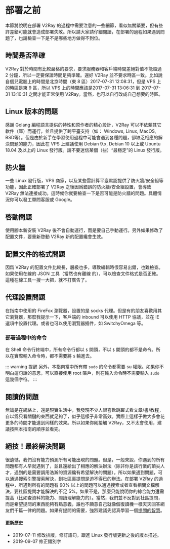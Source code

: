 # 部署之前

本節將說明在部署 V2Ray 的過程中需要注意的一些細節，看似無關緊要，但有些許差錯可能就會造成部署失敗。所以請大家請仔細閱讀，在部署的過程如果遇到問題了，也請檢查一下是不是哪些地方做得不到位。

## 時間是否準確

V2Ray 對於時間有比較嚴格的要求，要求服務器和客戶端時間差絕對值不能超過 2 分鐘，所以一定要保證時間足夠準確。還好 V2Ray 並不要求時區一致。比如說自個兒電腦上的時間是北京時間（東 8 區）2017-07-31 12:08:31，但是 VPS 上的時區是東 9 區，所以 VPS 上的時間應該是2017-07-31 13:06:31 到 2017-07-31 13:10:31 之間才能正常使用 V2Ray。當然，也可以自行改成自己想要的時區。

## Linux 版本的問題

感謝 Golang 編程語言提供的特性和原作者的精心設計，V2Ray 可以不依賴其它軟件（庫）而運行，並且提供了跨平臺支持（如： Windows, Linux, MacOS, BSD等）。但是由於新手在學習使用過程中可能會遇到各種問題，卻缺乏相應的解決問題的能力，因此在 VPS 上建議使用 Debian 9.x, Debian 10 以上或 Ubuntu 18.04 及以上的 Linux 發行版。請不要迷信某個（些）“最穩定”的 Linux 發行版。

## 防火牆

一些 Linux 發行版，VPS 商家，以及某些雲計算平臺默認提供了防火牆/安全組等功能，因此正確部署了 V2Ray 之後因爲錯誤的防火牆/安全組設置，會導致 V2Ray 無法連接成功。這時候你就要檢查一下是否可能是防火牆的問題。具體情況你可以發工單問客服或 Google。

## 啓動問題

使用腳本新安裝 V2Ray 後不會自動運行，而是要自己手動運行。另外如果修改了配置文件，要重新啓動 V2Ray 新的配置纔會生效。

## 配置文件的格式問題

因爲 V2Ray 的配置文件比較長，層級也多，導致編輯時很容易出錯，也難檢查。如果使用在線的 JSON 工具（當然也有離線 的），可以檢查文件格式是否正確。這種在線工具一搜一大把，就不打廣告了。

## 代理設置問題

在指南中使用的 FireFox 瀏覽器，設置的是 socks 代理。但是有的朋友喜歡用其它瀏覽器，那麼我提示一下，客戶端的 inbound 可以使用 HTTP 協議，並在 IE 選項中設置代理。或者也可以使用瀏覽器插件，如 SwitchyOmega 等。

### 部署過程中的命令

在 Shell 命令行終端中，所有命令行都以 `$` 開頭，不以 `$` 開頭的都不是命令。所以在實際輸入命令時，都不需要將 `$` 輸進去。

::: warning 提醒
另外，本指南當中所有帶 `sudo` 的命令都需要 su 權限。如果你不明白這句話的意思，可以直接使用 root 賬戶，則在輸入命令時不需要輸入 `sudo` 這幾個字符。
:::

## 閱讀的問題

無論是在網絡上，還是現實生活中，我發現不少人很喜歡跳躍式看文章/書/教程，自以爲只看關鍵的東西就足夠了，似乎這樣子非常高效。實際上這樣子做大多會花更多的時間才能達到同樣的效果。所以如果你剛接觸 V2Ray，又不太會使用，建議按照本指南的順序並看完。

## 絕技！最終解決問題

很遺憾，我們沒有能力預測所有可能出現的問題。但是，一般來說，你遇到的所有問題都有人早就遇到了，並且還給出了相應的解決辦法（除非你是該行業的頂尖人才，遇到的是需要調用浩瀚的資源纔有希望解決的問題）。所以如果遇到問題，可以通過搜索引擎搜索解決，到社區裏提問是迫不得已的辦法。在部署 V2Ray 的過程中，所遇到所有的問題有 90% 以上的問題可以通過搜索或者查看相關文檔解決，要社區提問才能解決的不足 5%。如果不是，那麼只能說明你的綜合能力還需提高（比如查資料的能力、閱讀理解能力的）。當然，我們並不反對到社區提問，而是希望提問的東西能夠有點意義，誰也不願意自己就像個復讀機一樣天天回答網友們千篇一律的問題。如果有提問的需要，強烈建議先認真學習一個[提問的智慧](https://github.com/ryanhanwu/How-To-Ask-Questions-The-Smart-Way/blob/master/README-zh_CN.md)。

#### 更新歷史

- 2019-07-11 修改排版，修訂語句，跟進 Linux 發行版更新之後的版本描述。
- 2019-09-07 修正錯別字

